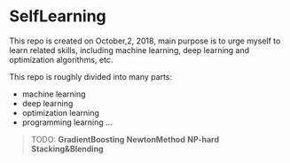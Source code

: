 # SelfLearning

This repo is created on October,2, 2018, main purpose is to urge myself to learn related skills, including machine learning, deep learning and optimization algorithms, etc.

This repo is roughly divided into many parts:

- machine learning
- deep learning
- optimization learning
- programming learning
...

> TODO: **GradientBoosting**  **NewtonMethod**
		**NP-hard** **Stacking&Blending**
    